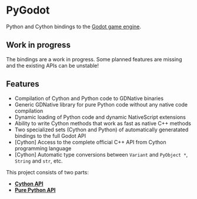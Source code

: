 # PyGodot

Python and Cython bindings to the [Godot game engine](http://godotengine.org/).

## Work in progress

The bindings are a work in progress. Some planned features are missing and the existing APIs can be unstable!

## Features

- Compilation of Cython and Python code to GDNative binaries
- Generic GDNative library for pure Python code without any native code compilation
- Dynamic loading of Python code and dynamic NativeScript extensions
- Ability to write Cython methods that work as fast as native C++ methods
- Two specialized sets (Cython and Python) of automatically generatated bindings to the full Godot API
- [Cython] Access to the complete official C++ API from Cython programming language
- [Cython] Automatic type conversions between `Variant` and `PyObject *`, `String` and `str`, etc.

This project consists of two parts:
- [**Cython API**](CYTHON_README.md)
- [**Pure Python API**](PYTHON_README.md)

